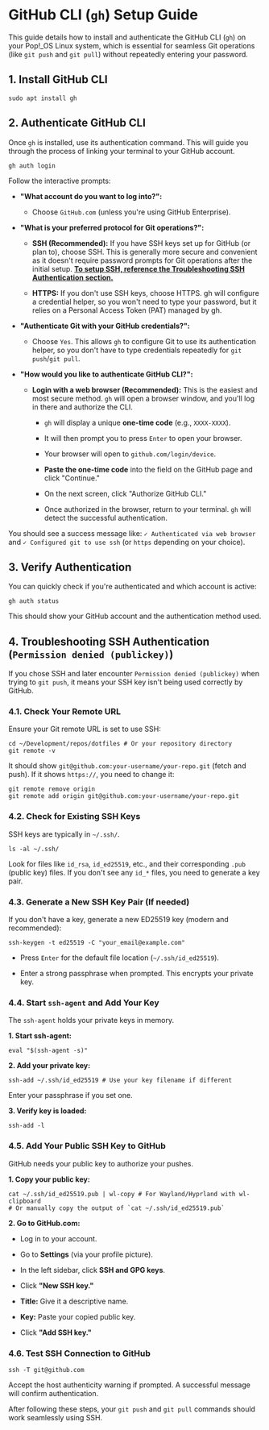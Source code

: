 # GitHub CLI (`gh`) Setup Guide

This guide details how to install and authenticate the GitHub CLI (`gh`) on your Pop!\_OS Linux system, which is essential for seamless Git operations (like `git push` and `git pull`) without repeatedly entering your password.

## 1. Install GitHub CLI

```
sudo apt install gh
```

## 2. Authenticate GitHub CLI

Once `gh` is installed, use its authentication command. This will guide you through the process of linking your terminal to your GitHub account.

```
gh auth login
```

Follow the interactive prompts:

- **"What account do you want to log into?":**

  - Choose `GitHub.com` (unless you're using GitHub Enterprise).

- **"What is your preferred protocol for Git operations?":**

  - **SSH (Recommended):** If you have SSH keys set up for GitHub (or plan to), choose SSH. This is generally more secure and convenient as it doesn't require password prompts for Git operations after the initial setup. <ins>**To setup SSH, reference the [Troubleshooting SSH Authentication](#4-troubleshooting-ssh-authentication-permission-denied-publickey) section.**</ins>

  - **HTTPS:** If you don't use SSH keys, choose HTTPS. gh will configure a credential helper, so you won't need to type your password, but it relies on a Personal Access Token (PAT) managed by gh.

- **"Authenticate Git with your GitHub credentials?":**

  - Choose `Yes`. This allows `gh` to configure Git to use its authentication helper, so you don't have to type credentials repeatedly for `git push`/`git pull`.

- **"How would you like to authenticate GitHub CLI?":**

  - **Login with a web browser (Recommended):** This is the easiest and most secure method. `gh` will open a browser window, and you'll log in there and authorize the CLI.

    - `gh` will display a unique **one-time code** (e.g., `XXXX-XXXX`).

    - It will then prompt you to press `Enter` to open your browser.

    - Your browser will open to `github.com/login/device`.

    - **Paste the one-time code** into the field on the GitHub page and click "Continue."

    - On the next screen, click "Authorize GitHub CLI."

    - Once authorized in the browser, return to your terminal. `gh` will detect the successful authentication.

You should see a success message like: `✓ Authenticated via web browser` and `✓ Configured git to use ssh` (or `https` depending on your choice).

## 3. Verify Authentication

You can quickly check if you're authenticated and which account is active:

```
gh auth status
```

This should show your GitHub account and the authentication method used.

## 4. Troubleshooting SSH Authentication (`Permission denied (publickey)`)

If you chose SSH and later encounter `Permission denied (publickey)` when trying to `git push`, it means your SSH key isn't being used correctly by GitHub.

### 4.1. Check Your Remote URL

Ensure your Git remote URL is set to use SSH:

```
cd ~/Development/repos/dotfiles # Or your repository directory
git remote -v
```

It should show `git@github.com:your-username/your-repo.git` (fetch and push).
If it shows `https://`, you need to change it:

```
git remote remove origin
git remote add origin git@github.com:your-username/your-repo.git
```

### 4.2. Check for Existing SSH Keys

SSH keys are typically in `~/.ssh/`.

```
ls -al ~/.ssh/
```

Look for files like `id_rsa`, `id_ed25519`, etc., and their corresponding `.pub` (public key) files. If you don't see any `id_*` files, you need to generate a key pair.

### 4.3. Generate a New SSH Key Pair (If needed)

If you don't have a key, generate a new ED25519 key (modern and recommended):

```
ssh-keygen -t ed25519 -C "your_email@example.com"
```

- Press `Enter` for the default file location (`~/.ssh/id_ed25519`).

- Enter a strong passphrase when prompted. This encrypts your private key.

### 4.4. Start `ssh-agent` and Add Your Key

The `ssh-agent` holds your private keys in memory.

**1. Start ssh-agent:**

```
eval "$(ssh-agent -s)"
```

**2. Add your private key:**

```
ssh-add ~/.ssh/id_ed25519 # Use your key filename if different
```

Enter your passphrase if you set one.

**3. Verify key is loaded:**

```
ssh-add -l
```

### 4.5. Add Your Public SSH Key to GitHub

GitHub needs your public key to authorize your pushes.

**1. Copy your public key:**

```
cat ~/.ssh/id_ed25519.pub | wl-copy # For Wayland/Hyprland with wl-clipboard
# Or manually copy the output of `cat ~/.ssh/id_ed25519.pub`
```

**2. Go to GitHub.com:**

- Log in to your account.

- Go to **Settings** (via your profile picture).

- In the left sidebar, click **SSH and GPG keys**.

- Click **"New SSH key."**

- **Title:** Give it a descriptive name.

- **Key:** Paste your copied public key.

- Click **"Add SSH key."**

### 4.6. Test SSH Connection to GitHub

```
ssh -T git@github.com
```

Accept the host authenticity warning if prompted. A successful message will confirm authentication.

After following these steps, your `git push` and `git pull` commands should work seamlessly using SSH.
